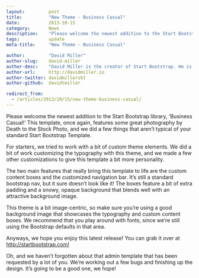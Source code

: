 ```yaml
---
layout:			post
title:			"New Theme - Business Casual"
date:			2013-10-15
category:		News
description:	"Please welcome the newest addition to the Start Bootstrap library..."
tags:			update
meta-title:		"New Theme - Business Casual"

author:			"David Miller"
author-slug:	david-miller
author-desc:	"David Miller is the creator of Start Bootstrap. He is a front end web designer and developer working out of sunny Orlando, Florida."
author-url:		http://davidmiller.io
author-twitter:	davidmillerskt
author-github:	davidtmiller

redirect_from:
  - /articles/2013/10/15/new-theme-business-casual/
---
```


Please welcome the newest addition to the Start Bootstrap library, ‘Business Casual!’ This template, once again, features some great photography by Death to the Stock Photo, and we did a few things that aren’t typical of your standard Start Bootstrap Template.

For starters, we tried to work with a bit of custom theme elements. We did a bit of work customizing the typography with this theme, and we made a few other customizations to give this template a bit more personality.

The two main features that really bring this template to life are the custom content boxes and the customized navigation bar. It’s still a standard bootstrap nav, but it sure doesn’t look like it! The boxes feature a bit of extra padding and a snowy, opaque background that blends well with an attractive background image.

This theme is a bit image-centric, so make sure you’re using a good background image that showcases the typography and custom content boxes. We recommend that you play around with fonts, since we’re still using the Bootstrap defaults in that area.

Anyways, we hope you enjoy this latest release! You can grab it over at <http://startbootstrap.com!>

Oh, and we haven’t forgotten about that admin template that has been requested by a lot of you. We’re working out a few bugs and finishing up the design. It’s going to be a good one, we hope!
